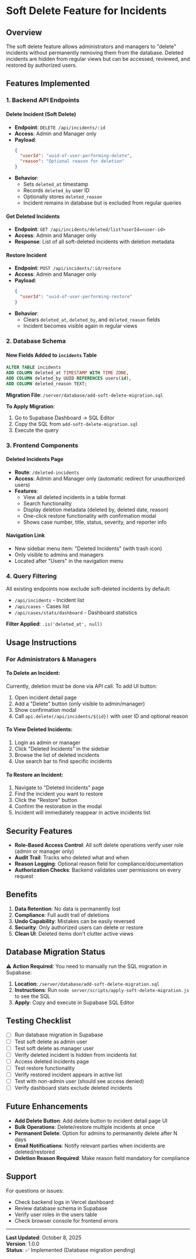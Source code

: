 # Soft Delete Feature for Incidents

## Overview
The soft delete feature allows administrators and managers to "delete" incidents without permanently removing them from the database. Deleted incidents are hidden from regular views but can be accessed, reviewed, and restored by authorized users.

## Features Implemented

### 1. **Backend API Endpoints**

#### Delete Incident (Soft Delete)
- **Endpoint**: `DELETE /api/incidents/:id`
- **Access**: Admin and Manager only
- **Payload**:
  ```json
  {
    "userId": "uuid-of-user-performing-delete",
    "reason": "Optional reason for deletion"
  }
  ```
- **Behavior**: 
  - Sets `deleted_at` timestamp
  - Records `deleted_by` user ID
  - Optionally stores `deleted_reason`
  - Incident remains in database but is excluded from regular queries

#### Get Deleted Incidents
- **Endpoint**: `GET /api/incidents/deleted/list?userId=<user-id>`
- **Access**: Admin and Manager only
- **Response**: List of all soft-deleted incidents with deletion metadata

#### Restore Incident
- **Endpoint**: `POST /api/incidents/:id/restore`
- **Access**: Admin and Manager only
- **Payload**:
  ```json
  {
    "userId": "uuid-of-user-performing-restore"
  }
  ```
- **Behavior**: 
  - Clears `deleted_at`, `deleted_by`, and `deleted_reason` fields
  - Incident becomes visible again in regular views

### 2. **Database Schema**

#### New Fields Added to `incidents` Table
```sql
ALTER TABLE incidents
ADD COLUMN deleted_at TIMESTAMP WITH TIME ZONE,
ADD COLUMN deleted_by UUID REFERENCES users(id),
ADD COLUMN deleted_reason TEXT;
```

**Migration File**: `/server/database/add-soft-delete-migration.sql`

**To Apply Migration**:
1. Go to Supabase Dashboard → SQL Editor
2. Copy the SQL from `add-soft-delete-migration.sql`
3. Execute the query

### 3. **Frontend Components**

#### Deleted Incidents Page
- **Route**: `/deleted-incidents`
- **Access**: Admin and Manager only (automatic redirect for unauthorized users)
- **Features**:
  - View all deleted incidents in a table format
  - Search functionality
  - Display deletion metadata (deleted by, deleted date, reason)
  - One-click restore functionality with confirmation modal
  - Shows case number, title, status, severity, and reporter info

#### Navigation Link
- New sidebar menu item: "Deleted Incidents" (with trash icon)
- Only visible to admins and managers
- Located after "Users" in the navigation menu

### 4. **Query Filtering**

All existing endpoints now exclude soft-deleted incidents by default:
- `/api/incidents` - Incident list
- `/api/cases` - Cases list  
- `/api/cases/stats/dashboard` - Dashboard statistics

**Filter Applied**: `.is('deleted_at', null)`

## Usage Instructions

### For Administrators & Managers

#### To Delete an Incident:
Currently, deletion must be done via API call. To add UI button:
1. Open incident detail page
2. Add a "Delete" button (only visible to admin/manager)
3. Show confirmation modal
4. Call `api.delete(/api/incidents/${id})` with user ID and optional reason

#### To View Deleted Incidents:
1. Login as admin or manager
2. Click "Deleted Incidents" in the sidebar
3. Browse the list of deleted incidents
4. Use search bar to find specific incidents

#### To Restore an Incident:
1. Navigate to "Deleted Incidents" page
2. Find the incident you want to restore
3. Click the "Restore" button
4. Confirm the restoration in the modal
5. Incident will immediately reappear in active incidents list

## Security Features

- **Role-Based Access Control**: All soft delete operations verify user role (admin or manager only)
- **Audit Trail**: Tracks who deleted what and when
- **Reason Logging**: Optional reason field for compliance/documentation
- **Authorization Checks**: Backend validates user permissions on every request

## Benefits

1. **Data Retention**: No data is permanently lost
2. **Compliance**: Full audit trail of deletions
3. **Undo Capability**: Mistakes can be easily reversed
4. **Security**: Only authorized users can delete or restore
5. **Clean UI**: Deleted items don't clutter active views

## Database Migration Status

⚠️ **Action Required**: You need to manually run the SQL migration in Supabase:

1. **Location**: `/server/database/add-soft-delete-migration.sql`
2. **Instructions**: Run `node server/scripts/apply-soft-delete-migration.js` to see the SQL
3. **Apply**: Copy and execute in Supabase SQL Editor

## Testing Checklist

- [ ] Run database migration in Supabase
- [ ] Test soft delete as admin user
- [ ] Test soft delete as manager user
- [ ] Verify deleted incident is hidden from incidents list
- [ ] Access deleted incidents page
- [ ] Test restore functionality
- [ ] Verify restored incident appears in active list
- [ ] Test with non-admin user (should see access denied)
- [ ] Verify dashboard stats exclude deleted incidents

## Future Enhancements

- **Add Delete Button**: Add delete button to incident detail page UI
- **Bulk Operations**: Delete/restore multiple incidents at once
- **Permanent Delete**: Option for admins to permanently delete after N days
- **Email Notifications**: Notify relevant parties when incidents are deleted/restored
- **Deletion Reason Required**: Make reason field mandatory for compliance

## Support

For questions or issues:
- Check backend logs in Vercel dashboard
- Review database schema in Supabase
- Verify user roles in the users table
- Check browser console for frontend errors

---

**Last Updated**: October 8, 2025  
**Version**: 1.0.0  
**Status**: ✅ Implemented (Database migration pending)


